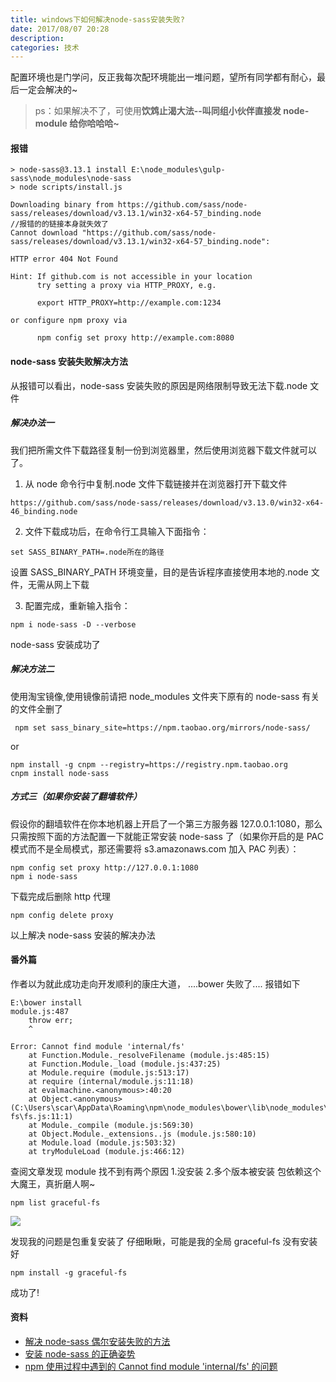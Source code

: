 ```yaml
---
title: windows下如何解决node-sass安装失败?
date: 2017/08/07 20:28
description:
categories: 技术
---
```


配置环境也是门学问，反正我每次配环境能出一堆问题，望所有同学都有耐心，最后一定会解决的~

> ps：如果解决不了，可使用**饮鸩止渴大法--叫同组小伙伴直接发 node-module 给你哈哈哈~**

#### 报错

```
> node-sass@3.13.1 install E:\node_modules\gulp-sass\node_modules\node-sass
> node scripts/install.js

Downloading binary from https://github.com/sass/node-sass/releases/download/v3.13.1/win32-x64-57_binding.node
//报错的的链接本身就失效了
Cannot download "https://github.com/sass/node-sass/releases/download/v3.13.1/win32-x64-57_binding.node":

HTTP error 404 Not Found

Hint: If github.com is not accessible in your location
      try setting a proxy via HTTP_PROXY, e.g.

      export HTTP_PROXY=http://example.com:1234

or configure npm proxy via

      npm config set proxy http://example.com:8080
```

#### node-sass 安装失败解决方法

从报错可以看出，node-sass 安装失败的原因是网络限制导致无法下载.node 文件

##### 解决办法一

我们把所需文件下载路径复制一份到浏览器里，然后使用浏览器下载文件就可以了。

1. 从 node 命令行中复制.node 文件下载链接并在浏览器打开下载文件

```
https://github.com/sass/node-sass/releases/download/v3.13.0/win32-x64-46_binding.node
```

2. 文件下载成功后，在命令行工具输入下面指令：

```
set SASS_BINARY_PATH=.node所在的路径
```

设置 SASS_BINARY_PATH 环境变量，目的是告诉程序直接使用本地的.node 文件，无需从网上下载

3. 配置完成，重新输入指令：

```
npm i node-sass -D --verbose
```

node-sass 安装成功了

##### 解决方法二

使用淘宝镜像,使用镜像前请把 node_modules 文件夹下原有的 node-sass 有关的文件全删了

```
 npm set sass_binary_site=https://npm.taobao.org/mirrors/node-sass/
```

or

```
npm install -g cnpm --registry=https://registry.npm.taobao.org
cnpm install node-sass
```

##### 方式三（如果你安装了翻墙软件）

假设你的翻墙软件在你本地机器上开启了一个第三方服务器 127.0.0.1:1080，那么只需按照下面的方法配置一下就能正常安装 node-sass 了（如果你开启的是 PAC 模式而不是全局模式，那还需要将 s3.amazonaws.com 加入 PAC 列表）：

```
npm config set proxy http://127.0.0.1:1080
npm i node-sass
```

下载完成后删除 http 代理

```
npm config delete proxy
```

以上解决 node-sass 安装的解决办法

#### 番外篇

作者以为就此成功走向开发顺利的康庄大道，
....bower 失败了....
报错如下

```
E:\bower install
module.js:487
    throw err;
    ^

Error: Cannot find module 'internal/fs'
    at Function.Module._resolveFilename (module.js:485:15)
    at Function.Module._load (module.js:437:25)
    at Module.require (module.js:513:17)
    at require (internal/module.js:11:18)
    at evalmachine.<anonymous>:40:20
    at Object.<anonymous> (C:\Users\scar\AppData\Roaming\npm\node_modules\bower\lib\node_modules\graceful-fs\fs.js:11:1)
    at Module._compile (module.js:569:30)
    at Object.Module._extensions..js (module.js:580:10)
    at Module.load (module.js:503:32)
    at tryModuleLoad (module.js:466:12)
```

查阅文章发现 module 找不到有两个原因 1.没安装 2.多个版本被安装
包依赖这个大魔王，真折磨人啊~

```
npm list graceful-fs
```

![](http://images.scar.site/20220224085850.png)

发现我的问题是包重复安装了
仔细瞅瞅，可能是我的全局 graceful-fs 没有安装好

```
npm install -g graceful-fs
```

成功了!

#### 资料

- [解决 node-sass 偶尔安装失败的方法](http://blog.csdn.net/zhu1500527791/article/details/53444870)
- [安装 node-sass 的正确姿势](https://github.com/lmk123/blog/issues/28)
- [npm 使用过程中遇到的 Cannot find module 'internal/fs' 的问题](http://blog.csdn.net/J3oker/article/details/72900728)
